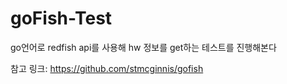 # goFish-Test
go언어로 redfish api를 사용해 hw 정보를 get하는 테스트를 진행해본다

참고 링크: https://github.com/stmcginnis/gofish
